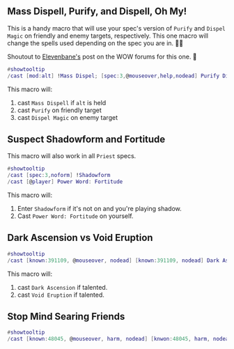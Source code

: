 ## Mass Dispell, Purify, and Dispell, Oh My!

This is a handy macro that will use your spec's version of `Purify` and `Dispel Magic` on friendly and enemy targets, respectively. This one macro will change the spells used depending on the spec you are in. 💯💯

Shoutout to [Elevenbane's](https://us.forums.blizzard.com/en/wow/t/useful-macro-templates/42937) post on the WOW forums for this one. 👏

```lua
#showtooltip
/cast [mod:alt] !Mass Dispel; [spec:3,@mouseover,help,nodead] Purify Disease; [@mouseover,help,nodead] Purify; [@mouseover,harm,nodead] [harm] Dispel Magic; [spec:3] Purify Disease; Purify
```

This macro will:
1. cast `Mass Dispell` if `alt` is held
2. cast `Purify` on friendly target
3. cast `Dispel Magic` on enemy target

## Suspect Shadowform and Fortitude

This macro will also work in all `Priest` specs.

```lua
#showtooltip
/cast [spec:3,noform] !Shadowform
/cast [@player] Power Word: Fortitude
```

This macro will:
1. Enter `Shadowform` if it's not on and you're playing shadow.
2. Cast `Power Word: Fortitude` on yourself.

## Dark Ascension vs Void Eruption

```lua
#showtooltip
/cast [known:391109, @mouseover, nodead] [known:391109, nodead] Dark Ascension; [known:228260, @mouseover, nodead] [known:228260, nodead] Void Eruption
```

This macro will:
1. cast `Dark Ascension` if talented.
2. cast `Void Eruption` if talented.

## Stop Mind Searing Friends

```lua
#showtooltip
/cast [known:48045, @mouseover, harm, nodead] [knwon:48045, harm, nodead] Mind Sear
```
